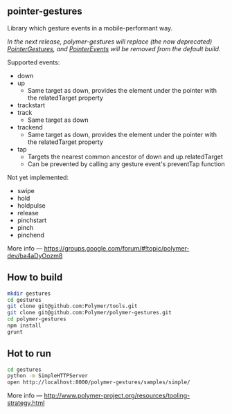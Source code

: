 ## pointer-gestures
Library which gesture events in a mobile-performant way.

_In the next release, polymer-gestures will replace (the now deprecated) [PointerGestures](https://github.com/Polymer/PointerGestures), and [PointerEvents](https://github.com/Polymer/PointerEvents) will be removed from the default build._

Supported events:
* down
* up
    * Same target as down, provides the element under the pointer with the relatedTarget property
* trackstart
* track
    * Same target as down
* trackend
    * Same target as down, provides the element under the pointer with the relatedTarget property
* tap
    * Targets the nearest common ancestor of down and up.relatedTarget
    * Can be prevented by calling any gesture event's preventTap function

Not yet implemented:
* swipe
* hold
* holdpulse
* release
* pinchstart
* pinch
* pinchend

More info — https://groups.google.com/forum/#!topic/polymer-dev/ba4aDyOozm8

## How to build

```bash
mkdir gestures
cd gestures
git clone git@github.com:Polymer/tools.git
git clone git@github.com:Polymer/polymer-gestures.git
cd polymer-gestures
npm install
grunt
```

## Hot to run
```bash
cd gestures
python -m SimpleHTTPServer
open http://localhost:8000/polymer-gestures/samples/simple/
```
More info — http://www.polymer-project.org/resources/tooling-strategy.html
